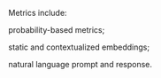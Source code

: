 Metrics include: 

probability-based metrics; 

static and contextualized embeddings; 

natural language prompt and response.
